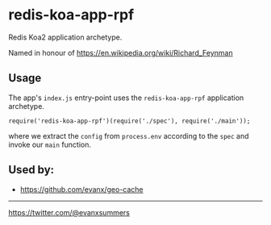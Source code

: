 
# redis-koa-app-rpf

Redis Koa2 application archetype.

Named in honour of https://en.wikipedia.org/wiki/Richard_Feynman 

## Usage

The app's `index.js` entry-point uses the `redis-koa-app-rpf` application archetype.
```
require('redis-koa-app-rpf')(require('./spec'), require('./main'));
```
where we extract the `config` from `process.env` according to the `spec` and invoke our `main` function.

## Used by:

- https://github.com/evanx/geo-cache

<hr>

https://twitter.com/@evanxsummers

